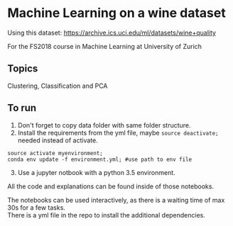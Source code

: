 # Machine Learning on a wine dataset
Using this dataset: https://archive.ics.uci.edu/ml/datasets/wine+quality    

For the FS2018 course in Machine Learning at University of Zurich

## Topics
Clustering, Classification and PCA

## To run
1. Don't forget to copy data folder with same folder structure. 
2. Install the requirements from the yml file, maybe `source deactivate;` needed instead of activate.
```
source activate myenvironment;
conda env update -f environment.yml; #use path to env file   
```
3. Use a jupyter notbook with a python 3.5 environment.        

All the code and explanations can be found inside of those notebooks.    

The notebooks can be used interactively, as there is a waiting time of max 30s for a few tasks.     
There is a yml file in the repo to install the additional dependencies.
